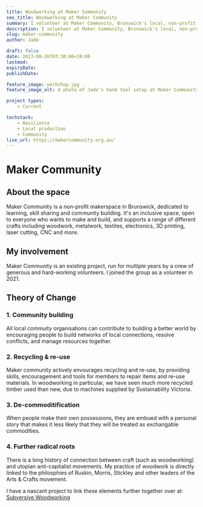 ```yaml
---
title: Woodworking at Maker Community
seo_title: Woodworking at Maker Community
summary: I volunteer at Maker Community, Brunswick's local, non-profit makerspace. I've spent a couple of years as committee president, and I now steward the workbench area and teach hand-tool woodworking.
description: I volunteer at Maker Community, Brunswick's local, non-profit makerspace. I've spent a couple of years as committee president, and I now steward the workbench area and teach hand-tool woodworking.
slug: maker-community
author: Jade

draft: false
date: 2023-08-26T03:30:00+10:00
lastmod:
expiryDate:
publishDate:

feature_image: workshop.jpg
feature_image_alt: A photo of Jade's hand tool setup at Maker Community in 2022, now much expanded.

project types:
    - Current

techstack:
    - Resilience
    - Local production
    - Community
live_url: https://makercommunity.org.au/
---
```


# Maker Community

## About the space

Maker Community is a non-profit makerspace in Brunswick, dedicated to learning, skill sharing and community building. It's an inclusive space, open to everyone who wants to make and build, and supports a range of different crafts including woodwork, metalwork, textiles, electronics, 3D printing, laser cutting, CNC and more.

## My involvement

Maker Community is an existing project, run for multiple years by a crew of generous and hard-working volunteers. I joined the group as a volunteer in 2021.

## Theory of Change

### 1. Community building

All local commuity organisations can contribute to building a better world by encouraging people to build networks of local connections, resolve conflicts, and manage resources together.

### 2. Recycling & re-use

Maker community actively envourages recycling and re-use, by providing skills, encouragement and tools for members to repair items and re-use materials. In woodworking in particular, we have seen much more recycled timber used than new, due to machines supplied by Sustainability Victoria.

### 3. De-commoditification

When people make their own possessions, they are embued with a personal story that makes it less likely that they will be treated as exchangable commodities.

### 4. Further radical roots

There is a long history of connection between craft (such as woodworking) and utopian anti-capitalist movements. My practice of woodwork is directly linked to the philosphies of Ruskin, Morris, Stickley and other leaders of the Arts & Crafts movement.

I have a nascant project to link these elements further together over at: [Subversive Woodworking](https://subversivewoodworking.co/wiki/index.php?title=Subversive_Woodworking)

